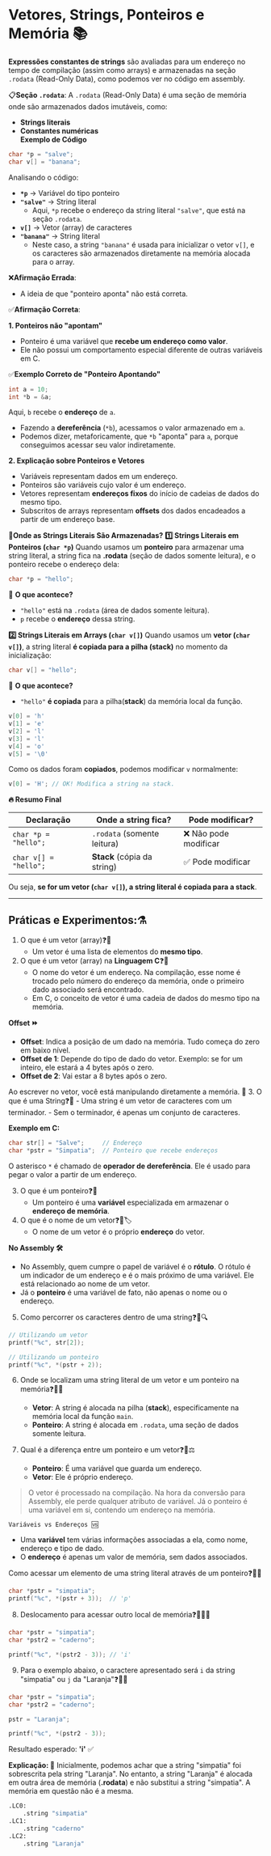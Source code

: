 # **Vetores, Strings, Ponteiros e Memória 📚**

**Expressões constantes de strings** são avaliadas para um endereço no tempo de compilação (assim como arrays) e armazenadas na seção `.rodata` (Read-Only Data), como podemos ver no código em assembly.

📋​**Seção `.rodata`**:
A `.rodata` (Read-Only Data) é uma seção de memória onde são armazenados dados imutáveis, como:  
- **Strings literais**  
- **Constantes numéricas**  
**Exemplo de Código**
```c
char *p = "salve"; 
char v[] = "banana";
```
Analisando o código:
- **`*p`** → Variável do tipo ponteiro
- **`"salve"`** → String literal
    - Aqui, `*p` recebe o endereço da string literal `"salve"`, que está na seção `.rodata`.
- **`v[]`** → Vetor (array) de caracteres
- **`"banana"`** → String literal
    - Neste caso, a string `"banana"` é usada para inicializar o vetor `v[]`, e os caracteres são armazenados diretamente na memória alocada para o array.

❌**Afirmação Errada**:
- A ideia de que "ponteiro aponta" não está correta.

✅​**Afirmação Correta**:

**1. Ponteiros não "apontam"**
  
- Ponteiro é uma variável que **recebe um endereço como valor**.
- Ele não possui um comportamento especial diferente de outras variáveis em C.

✅**Exemplo Correto de "Ponteiro Apontando"**
```c
int a = 10; 
int *b = &a;
```
Aqui, `b` recebe o **endereço** de `a`.
- Fazendo a **dereferência** (`*b`), acessamos o valor armazenado em `a`.
- Podemos dizer, metaforicamente, que `*b` "aponta" para `a`, porque conseguimos acessar seu valor indiretamente.

**2. Explicação sobre Ponteiros e Vetores**
- Variáveis representam dados em um endereço.
- Ponteiros são variáveis cujo valor é um endereço.
- Vetores representam **endereços fixos** do início de cadeias de dados do mesmo tipo.
- Subscritos de arrays representam **offsets** dos dados encadeados a partir de um endereço base.

🤔**Onde as Strings Literais São Armazenadas?**
**1️⃣ Strings Literais em Ponteiros (`char *p`)**
Quando usamos um **ponteiro** para armazenar uma string literal, a string fica na **.rodata** (seção de dados somente leitura), e o ponteiro recebe o endereço dela:

```c
char *p = "hello";
```
📌 **O que acontece?**
- `"hello"` está na `.rodata` (área de dados somente leitura).
- `p` recebe o **endereço** dessa string.

**2️⃣ Strings Literais em Arrays (`char v[]`)**
Quando usamos um **vetor (`char v[]`)**, a string literal **é copiada para a pilha (stack)** no momento da inicialização:
```c
char v[] = "hello";
```
📌 **O que acontece?**
- `"hello"` **é copiada** para a pilha(**stack**) da memória local da função.
```c
v[0] = 'h'
v[1] = 'e'
v[2] = 'l'
v[3] = 'l'
v[4] = 'o'
v[5] = '\0'
```
Como os dados foram **copiados**, podemos modificar `v` normalmente:
```c
v[0] = 'H'; // OK! Modifica a string na stack.
```

**🔥 Resumo Final**

| Declaração            | Onde a string fica?         | Pode modificar?      |
| --------------------- | --------------------------- | -------------------- |
| `char *p = "hello";`  | `.rodata` (somente leitura) | ❌ Não pode modificar |
| `char v[] = "hello";` | **Stack** (cópia da string) | ✅ Pode modificar     |
Ou seja, **se for um vetor (`char v[]`), a string literal é copiada para a stack**.

---
## Práticas e Experimentos:⚗️ 

1. O que é um vetor (array)❓🤔
	- Um vetor é uma lista de elementos do **mesmo tipo**.
2. O que é um vetor (array) na **Linguagem C**❓🤔
	- O nome do vetor é um endereço. Na compilação, esse nome é trocado pelo número do endereço da memória, onde o primeiro dado associado será encontrado.
	- Em C, o conceito de vetor é uma cadeia de dados do mesmo tipo na memória.
 
 **Offset ⏩**
- **Offset**: Indica a posição de um dado na memória. Tudo começa do zero em baixo nível.
- **Offset de 1**: Depende do tipo de dado do vetor. Exemplo: se for um inteiro, ele estará a 4 bytes após o zero.
- **Offset de 2**: Vai estar a 8 bytes após o zero.

Ao escrever no vetor, você está manipulando diretamente a memória. 💾
 3. O que é uma String❓🤔
	- Uma string é um vetor de caracteres com um terminador.
	- Sem o terminador, é apenas um conjunto de caracteres.

**Exemplo em C:**
```c
char str[] = "Salve";     // Endereço 
char *pstr = "Simpatia";  // Ponteiro que recebe endereços
```

O asterisco `*` é chamado de **operador de dereferência**. Ele é usado para pegar o valor a partir de um endereço.

3. O que é um ponteiro❓🤔
	- Um ponteiro é uma **variável** especializada em armazenar o **endereço de memória**.
4. O que é o nome de um vetor❓🤔🏷️
	  - O nome de um vetor é o próprio **endereço** do vetor.

**No Assembly 🛠️**
- No Assembly, quem cumpre o papel de variável é o **rótulo**. O rótulo é um indicador de um endereço e é o mais próximo de uma variável. Ele está relacionado ao nome de um vetor.
- Já o **ponteiro** é uma variável de fato, não apenas o nome ou o endereço.

5. Como percorrer os caracteres dentro de uma string❓🤔🔍
```c
// Utilizando um vetor
printf("%c", str[2]);

// Utilizando um ponteiro
printf("%c", *(pstr + 2));
```

6. Onde se localizam uma string literal de um vetor e um ponteiro na memória❓🤔💭
	- **Vetor**: A string é alocada na pilha (**stack**), especificamente na memória local da função `main`.
	- **Ponteiro**: A string é alocada em `.rodata`, uma seção de dados somente leitura.

7. Qual é a diferença entre um ponteiro e um vetor❓🤔⚖️
	- **Ponteiro**: É uma variável que guarda um endereço.
	- **Vetor**: Ele é próprio endereço.

> O vetor é processado na compilação. Na hora da conversão para Assembly, ele perde qualquer atributo de variável. Já o ponteiro é uma variável em si, contendo um endereço na memória.

`Variáveis vs Endereços 🆚`
- Uma **variável** tem várias informações associadas a ela, como nome, endereço e tipo de dado.
- O **endereço** é apenas um valor de memória, sem dados associados.

Como acessar um elemento de uma string literal através de um ponteiro❓🤔🔬
```c
char *pstr = "simpatia";
printf("%c", *(pstr + 3));  // 'p'
```

8. Deslocamento para acessar outro local de memória❓🤔🏃‍♂️
```c
char *pstr = "simpatia";
char *pstr2 = "caderno";

printf("%c", *(pstr2 - 3)); // 'i' 
```

9. Para o exemplo abaixo, o caractere apresentado será  `i` da string "simpatia" ou  `j` da "Laranja"❓🤔🔄
```c
char *pstr = "simpatia";
char *pstr2 = "caderno";

pstr = "Laranja";         

printf("%c", *(pstr2 - 3));
```
Resultado esperado: **'i'** ✅

**Explicação: 🧠**
Inicialmente, podemos achar que a string "simpatia" foi sobrescrita pela string "Laranja". No entanto, a string "Laranja" é alocada em outra área de memória (**.rodata**) e não substitui a string "simpatia". A memória em questão não é a mesma.
```bash
.LC0:
    .string "simpatia"
.LC1:
    .string "caderno"
.LC2:
    .string "Laranja"
```

